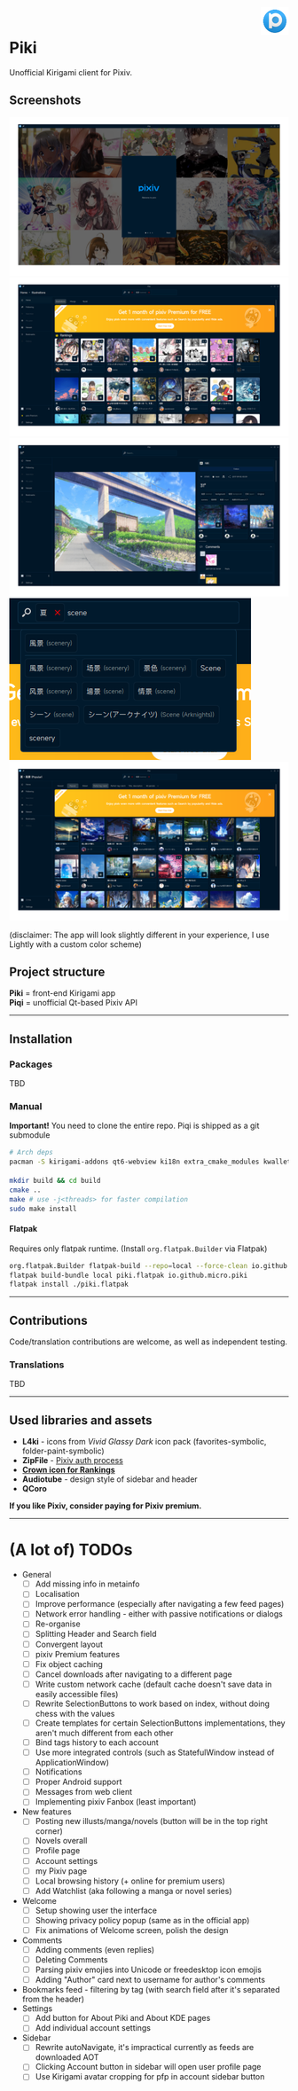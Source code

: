 <img align="right" width="10%" src="io.github.micro.piki.svg">
<br/>

# Piki

Unofficial Kirigami client for Pixiv.

## Screenshots

![](1_welcome.png)
![](2_home.png)
![](3_illust_view.png)
![](4_tag_suggestions.png)
![](5_popular_search.png)

(disclaimer: The app will look slightly different in your experience, I use Lightly with a custom color scheme)

## Project structure
**Piki** = front-end Kirigami app\
**Piqi** = unofficial Qt-based Pixiv API

---

## Installation

### Packages
TBD

### Manual
**Important!** You need to clone the entire repo. Piqi is shipped as a git submodule

```sh
# Arch deps
pacman -S kirigami-addons qt6-webview ki18n extra_cmake_modules kwallet kconfig futuresql qcoro

mkdir build && cd build
cmake ..
make # use -j<threads> for faster compilation
sudo make install
```

#### Flatpak
Requires only flatpak runtime. (Install `org.flatpak.Builder` via Flatpak)
```sh
org.flatpak.Builder flatpak-build --repo=local --force-clean io.github.micro.piki.json
flatpak build-bundle local piki.flatpak io.github.micro.piki
flatpak install ./piki.flatpak
```

---

## Contributions

Code/translation contributions are welcome, as well as independent testing.

### Translations
TBD

---

## Used libraries and assets
- **L4ki** - icons from *Vivid Glassy Dark* icon pack (favorites-symbolic, folder-paint-symbolic)
- **ZipFile** - [Pixiv auth process](https://gist.github.com/ZipFile/c9ebedb224406f4f11845ab700124362)
- [**Crown icon for Rankings**](https://www.svgrepo.com/svg/120683/royal-crown)
- **Audiotube** - design style of sidebar and header
- **QCoro**

**If you like Pixiv, consider paying for Pixiv premium.**

---

# (A lot of) TODOs
- General
  - [ ] Add missing info in metainfo
  - [ ] Localisation
  - [ ] Improve performance (especially after navigating a few feed pages)
  - [ ] Network error handling - either with passive notifications or dialogs
  - [ ] Re-organise
  - [ ] Splitting Header and Search field
  - [ ] Convergent layout
  - [ ] pixiv Premium features
  - [ ] Fix object caching
  - [ ] Cancel downloads after navigating to a different page
  - [ ] Write custom network cache (default cache doesn't save data in easily accessible files)
  - [ ] Rewrite SelectionButtons to work based on index, without doing chess with the values
  - [ ] Create templates for certain SelectionButtons implementations, they aren't much different from each other
  - [ ] Bind tags history to each account
  - [ ] Use more integrated controls (such as StatefulWindow instead of ApplicationWindow)
  - [ ] Notifications
  - [ ] Proper Android support
  - [ ] Messages from web client
  - [ ] Implementing pixiv Fanbox (least important)
- New features
  - [ ] Posting new illusts/manga/novels (button will be in the top right corner)
  - [ ] Novels overall
  - [ ] Profile page
  - [ ] Account settings
  - [ ] my Pixiv page
  - [ ] Local browsing history (+ online for premium users)
  - [ ] Add Watchlist (aka following a manga or novel series)
- Welcome
  - [ ] Setup showing user the interface
  - [ ] Showing privacy policy popup (same as in the official app)
  - [ ] Fix animations of Welcome screen, polish the design
- Comments
  - [ ] Adding comments (even replies)
  - [ ] Deleting Comments
  - [ ] Parsing pixiv emojies into Unicode or freedesktop icon emojis
  - [ ] Adding "Author" card next to username for author's comments
- Bookmarks feed - filtering by tag (with search field after it's separated from the header)
- Settings
  - [ ] Add button for About Piki and About KDE pages
  - [ ] Add individual account settings
- Sidebar
  - [ ] Rewrite autoNavigate, it's impractical currently as feeds are downloaded AOT
  - [ ] Clicking Account button in sidebar will open user profile page
  - [ ] Use Kirigami avatar cropping for pfp in account sidebar button
